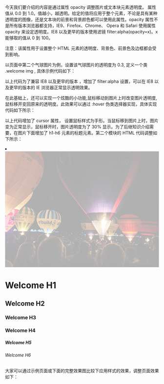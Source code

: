 今天我们要介绍的内容是通过属性 opacity 调整图片或文本块元素透明度。 属性值从 0.0 到 1.0。值越小，越透明。给定的值将应用于整个元素，不论是具有某种透明度的图像，还是文本块的前景和背景颜色都可以使用此属性。opacity 属性不是所有版本浏览器都支持，IE9、Firefox、Chrome、 Opera 和 Safari 使用属性 opacity 来设定透明度。IE8 以及更早的版本使用滤镜 filter:alpha(opacity=x)。x 能够取的值从 0 到 100。

注意：该属性用于设置整个 HTML 元素的透明度、背景色、前景色及边框都会受到影响。

以页面中第二个气球图片为例，设置该气球图片的透明度为 0.3, 定义一个类 .welcome img , 具体示例代码如下：

<style type="text/css">

.welcome img{
  opacity: 0.3;
  filter:alpha(opacity=30); /* 针对 IE8 以及更早的版本 */
}

</style>

以上代码为了兼容 IE8 以及更早的版本 ，增加了 filter:alpha 设置，可以在 IE8 以及更早的版本的 IE 浏览器正常显示透明效果。

在此基础上，还可以实现一个炫酷的小功能,鼠标移动到图片上时改变图片透明度,鼠标移开变回原来的透明度。此效果可以通过 :hover 伪类选择器实现，具体实现代码如下所示：

<style type="text/css">

.welcome img:hover{
  cursor: pointer;
  opacity: 1.0;
  filter:alpha(opacity=100); /* 针对 IE8 以及更早的版本 */
}

</style>

以上代码增加了 cursor 属性， 设置鼠标样式为手形。当鼠标移到图片上时，图片变为正常显示，鼠标移开时，图片透明度为了 30% 显示。为了后继知识介绍需要，在图片下面增加了 h1-h6 元素的标题元素。第二个模块的 HTML 代码调整如下所示：

<li class="welcome">
  <img src="../images/balloon2.jpg" alt="hot air balloon" />   
  <h1>Welcome H1 </h1>
  <h2>Welcome H2</h2>
  <h3>Welcome H3</h3>
  <h4 style="text-align:left; font-size:16px;">Welcome H4</h4>
  <h5>Welcome H5</h5>
  <h6>Welcome H6</h6>
</li>


大家可以通过示例页面或下面的完整效果图比较下应用样式的效果，调整页面效果如下：




